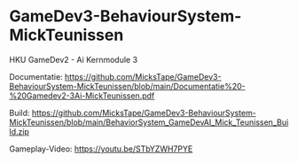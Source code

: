 # GameDev3-BehaviourSystem-MickTeunissen

HKU GameDev2 - Ai Kernmodule 3

Documentatie: https://github.com/MicksTape/GameDev3-BehaviourSystem-MickTeunissen/blob/main/Documentatie%20-%20Gamedev2-3Ai-MickTeunissen.pdf

Build: https://github.com/MicksTape/GameDev3-BehaviourSystem-MickTeunissen/blob/main/BehaviorSystem_GameDevAI_Mick_Teunissen_Build.zip

Gameplay-Video: https://youtu.be/STbYZWH7PYE
